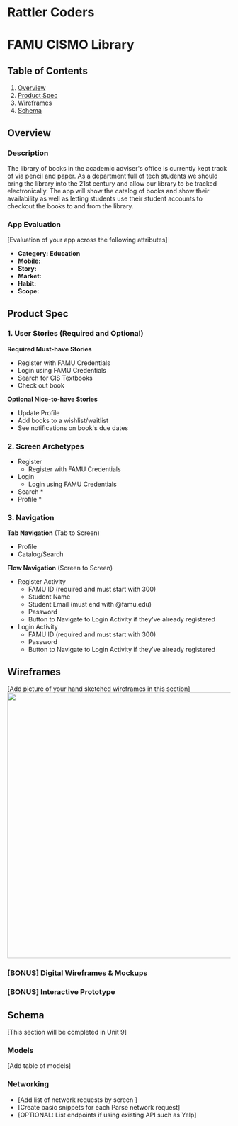 ﻿Rattler Coders
===

# FAMU CISMO Library

## Table of Contents
1. [Overview](#Overview)
1. [Product Spec](#Product-Spec)
1. [Wireframes](#Wireframes)
2. [Schema](#Schema)

## Overview
### Description
The library of books in the academic adviser's office is currently kept track of via pencil and paper. As a department full of tech students we should bring the library into the 21st century and allow our library to be tracked electronically. The app will show the catalog of books and show their availability as well as letting students use their student accounts to checkout the books to and from the library.

### App Evaluation
[Evaluation of your app across the following attributes]
- **Category: Education** 
- **Mobile:**
- **Story:**
- **Market:**
- **Habit:**
- **Scope:**

## Product Spec

### 1. User Stories (Required and Optional)

**Required Must-have Stories**
* Register with FAMU Credentials
* Login using FAMU Credentials 
* Search for CIS Textbooks
* Check out book

**Optional Nice-to-have Stories**
* Update Profile
* Add books to a wishlist/waitlist
* See notifications on book's due dates

### 2. Screen Archetypes
* Register
   * Register with FAMU Credentials
* Login
   * Login using FAMU Credentials 
* Search
    * 
* Profile
	* 

### 3. Navigation

**Tab Navigation** (Tab to Screen)

* Profile
* Catalog/Search

**Flow Navigation** (Screen to Screen)

* Register Activity
   * FAMU ID (required and must start with 300)
   * Student Name
   * Student Email (must end with @famu.edu)
   * Password
   * Button to Navigate to Login Activity if they've already registered
* Login Activity
   * FAMU ID (required and must start with 300)
   * Password
   * Button to Navigate to Login Activity if they've already registered

## Wireframes
[Add picture of your hand sketched wireframes in this section]
<img src="YOUR_WIREFRAME_IMAGE_URL" width=600>

### [BONUS] Digital Wireframes & Mockups

### [BONUS] Interactive Prototype

## Schema 
[This section will be completed in Unit 9]
### Models
[Add table of models]
### Networking
- [Add list of network requests by screen ]
- [Create basic snippets for each Parse network request]
- [OPTIONAL: List endpoints if using existing API such as Yelp]
